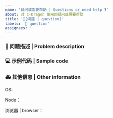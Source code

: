 ```yaml
---
name: '疑问或需要帮助 | Questions or need help ❓'
about: 对 C-Dragon 使用的疑问或需要帮助
title: '🧐[问题 | question]'
labels: '🧐 question'
assignees: ''
---
```


### 🧐 问题描述 | Problem description

<!--
详细地描述问题，让大家都能理解
Describe the problem in detail so that everyone can understand it
-->

### 💻 示例代码 | Sample code

<!--
一个最小可重现的代码，让开发者可以快速的定位问题
A minimal reproducible code that allows developers to quickly locate problems
-->

### 🚑 其他信息 | Other information

<!--
如截图等其他信息可以贴在这里
Other information such as screenshots can be posted here
-->

OS:

Node：

浏览器 | browser：
